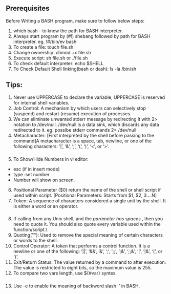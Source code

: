 ## Prerequisites
Before Writing a BASH program, make sure to follow below steps:

1. which bash - to know the path for BASH interpreter.
2. Always start program by (#!) shebang followed by path for BASH interpreter.
eg. !#/bin/ev bash
3. To create a file: touch file.sh
4. Change ownership: chmod +x file.sh
5. Execute script: sh file.sh or ./file.sh
6. To check default interpreter: echo $SHELL
7. To Check Default Shell linking(bash or dash): ls -la /bin/sh

###

## Tips:
1. Never use UPPERCASE to declare the variable, UPPERCASE is reserved for internal shell variables.
2. Job Control: A mechanism by which users can selectively stop (suspend) and restart (resume) execution of processes.
3. We can eliminate unwanted stderr message by redirecting it with 2> notation to /dev/null. /dev/null is a data sink, which discards any data redirected to it. eg. possibe stderr commands 2> /dev/null
4. Metacharacter: [First interpreted by the shell before passing to the command]A metacharacter is a space, tab, newline, or one of the following characters: ‘|’, ‘&’, ‘;’, ‘(’, ‘)’, ‘<’, or ‘>’.

###

5. To Show/Hide Numbers in vi editor:
  - esc (if in insert mode)
  - type :set number
  - Number will show on screen.
 6. Positional Parameter ($0) return the name of the shell or shell script if used within script. [Positional Parameters: Starts from $1, $2, $3....$N]
 7. Token: A sequence of characters considered a single unit by the shell. It is either a word or an operator.

###

8. If calling from any Unix shell, and the *parameter has spaces* , then you need to quote it. You should also quote every variable used within the function/script.\
 9. Quoting(""): Used to remove the special meaning of certain characters or words to the shell.
10. Control Operator: A token that performs a control function. It is a newline or one of the following: ‘||’, ‘&&’, ‘&’, ‘;’, ‘;;’, ‘;&’, ‘;;&’, ‘|’, ‘|&’, ‘(’, or ‘)’.
11. Exit/Return Status: The value returned by a command to after execution. The value is restricted to eight bits, so the maximum value is 255.
12. To compare two vars length, use ${#var} syntex.

###

13. Use -e to enable the meaning of backword slash '\' in BASH.


[^1]: This operator shifts the bits of the left operand to right by number of times specified by right operand. eg. a>>1
[^2]: This operator shifts the bits of the left operand to left by number of times specified by right operand. eg. a<<1
